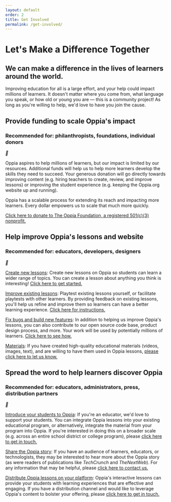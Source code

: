 ```yaml
---
layout: default
order: 2
title: Get Involved
permalink: /get-involved/
---
```


<h1>Let's Make a Difference Together</h1>
<h2>We can make a difference in the lives of learners around the world.</h2>
<p>Improving education for all is a large effort, and your help could impact millions of learners. It doesn't matter where you come from, what language you speak, or how old or young you are — this is a community project! As long as you're willing to help, we'd love to have you join the cause.</p>

<div class="partner-container">
  <div class="accordion-row-container">
    <div class="accordion-row-header" onclick="toggleAccordion(this)">
      <div class="accordion-row-text">
        <h2>Provide funding to scale Oppia's impact</h2>
        <h3>Recommended for: philanthropists, foundations, individual donors</h3>
      </div>
      <i class="material-icons">&#xE5C6;</i>
    </div>
    <div class="accordion-row-body">
      <p>Oppia aspires to help millions of learners, but our impact is limited by our resources. Additional funds will help us to help more learners develop the skills they need to succeed. Your generous donation will go directly towards improving content (e.g. hiring teachers to create, review, and improve lessons) or improving the student experience (e.g. keeping the Oppia.org website up and running).</p>
      <p>Oppia has a scalable process for extending its reach and impacting more learners. Every dollar empowers us to scale that much more quickly.</p>
      <p>
        <form action="https://www.paypal.com/cgi-bin/webscr" method="post">
          <input type="hidden" name="cmd" value="_s-xclick"><!--_-->
          <input type="hidden" name="hosted_button_id" value="UWKTY87SYU766">
          <a class="inline-cta" href="#!" onclick="parentNode.submit();">Click here to donate to The Oppia Foundation, a registered 501(c)(3) nonprofit.</a>
        </form>
      </p>
    </div>
  </div>

  <div class="accordion-row-container">
    <div class="accordion-row-header" onclick="toggleAccordion(this)">
      <div class="accordion-row-text">
        <h2>Help improve Oppia's lessons and website</h2>
        <h3>Recommended for: educators, developers, designers</h3>
      </div>
      <i class="material-icons">&#xE5C6;</i>
    </div>
    <div class="accordion-row-body">
      <p><a href="https://www.oppia.org/get_started">Create new lessons</a>: Create new lessons on Oppia so students can learn a wider range of topics. You can create a lesson about anything you think is interesting! <a href="https://www.oppia.org/get_started">Click here to get started.</a></p>
      <p><a href="https://github.com/oppia/oppia/wiki/Playtesting-explorations">Improve existing lessons</a>: Playtest existing lessons yourself, or facilitate playtests with other learners. By providing feedback on existing lessons, you'll help us refine and improve them so learners can have a better learning experience. <a href="https://github.com/oppia/oppia/wiki/Playtesting-explorations">Click here for instructions.</a></p>
      <p><a href="https://github.com/oppia/oppia/wiki">Fix bugs and build new features</a>: In addition to helping us improve Oppia's lessons, you can also contribute to our open source code base, product design process, and more. Your work will be used by potentially millions of learners. <a href="https://github.com/oppia/oppia/wiki">Click here to see how.</a></p>
      <p><a href="mailto:{{ site.email }}?subject=Educational materials for Oppia.org">Materials</a>: If you have created high-quality educational materials (videos, images, text), and are willing to have them used in Oppia lessons, <a href="mailto:{{ site.email }}?subject=Educational materials for Oppia.org">please click here to let us know.</a></p>
    </div>
  </div>

  <div class="accordion-row-container">
    <div class="accordion-row-header" onclick="toggleAccordion(this)">
      <div class="accordion-row-text">
        <h2>Spread the word to help learners discover Oppia</h2>
        <h3>Recommended for: educators, administrators, press, distribution partners</h3>
      </div>
      <i class="material-icons">&#xE5C6;</i>
    </div>
    <div class="accordion-row-body">
      <p><a href="mailto:{{ site.email }}?subject=Oppia distribution partnership">Introduce your students to Oppia</a>: If you're an educator, we'd love to support your students. You can integrate Oppia lessons into your existing educational program, or alternatively, integrate the material from your program into Oppia. If you're interested in doing this on a broader scale (e.g. across an entire school district or college program), please <a href="mailto:{{ site.email }}?subject=Oppia distribution partnership">click here to get in touch.</a></p>
      <p><a href="mailto:{{ site.email }}?subject=Writing about Oppia">Share the Oppia story</a>: If you have an audience of learners, educators, or technologists, they may be interested to hear more about the Oppia story (as were readers of publications like <em>TechCrunch</em> and <em>TheNextWeb</em>). For any information that may be helpful, please <a href="mailto:{{ site.email }}?subject=Writing about Oppia">click here to contact us.</a></p>
      <p><a href="mailto:{{ site.email }}?subject=Oppia distribution partnership">Distribute Oppia lessons on your platform</a>: Oppia's interactive lessons can provide your students with learning experiences that are effective and engaging. If you have a distribution channel and would like to leverage Oppia's content to bolster your offering, please <a href="mailto:{{ site.email }}?subject=Oppia distribution partnership">click here to get in touch.</a></p>
    </div>
  </div>

</div>
